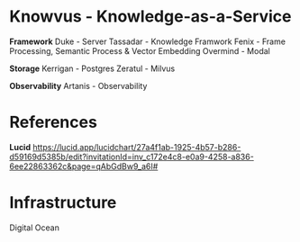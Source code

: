 # Knowvus - Knowledge-as-a-Service

**Framework**
Duke       - Server
Tassadar   - Knowledge Framwork
Fenix      - Frame Processing, Semantic Process & Vector Embedding
Overmind   - Modal

**Storage**
Kerrigan   - Postgres
Zeratul    - Milvus

**Observability**
Artanis    - Observability

# References

**Lucid**
https://lucid.app/lucidchart/27a4f1ab-1925-4b57-b286-d59169d5385b/edit?invitationId=inv_c172e4c8-e0a9-4258-a836-6ee22863362c&page=qAbGdBw9_a6I#

# Infrastructure

Digital Ocean
